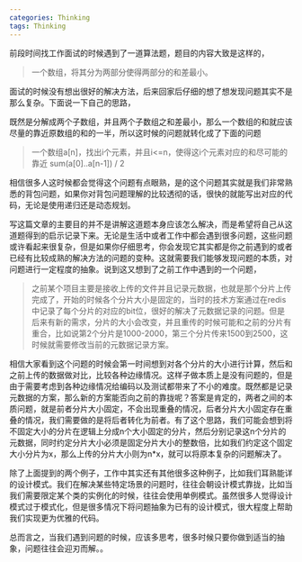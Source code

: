 ```yaml
---
categories: Thinking 
tags: Thinking
---
```


前段时间找工作面试的时候遇到了一道算法题，题目的内容大致是这样的，
> 一个数组，将其分为两部分使得两部分的和差最小。

面试的时候没有想出很好的解决方法，后来回家后仔细的想了想发现问题其实不是那么复杂。下面说一下自己的思路，

既然是分解成两个子数组，并且两个子数组之和差最小，那么一个数组的和就应该尽量的靠近原数组的和的一半，所以这时候的问题就转化成了下面的问题

> 一个数组a[n]，找出i个元素，并且i<=n，使得这i个元素对应的和尽可能的靠近 sum(a[0]..a[n-1]) / 2

相信很多人这时候都会觉得这个问题有点眼熟，是的这个问题其实就是我们非常熟悉的背包问题，如果你对背包问题理解的比较透彻的话，很快的就能写出对应的代码，无论是使用递归还是动态规划。

写这篇文章的主要目的并不是讲解这道题本身应该怎么解决，而是希望将自己从这道题得到的启示记录下来。无论是生活中或者工作中都会遇到很多问题，这些问题或许看起来很复杂，但是如果你仔细思考，你会发现它其实都是你之前遇到的或者已经有比较成熟的解决方法的问题的变种。这就需要我们能够发现问题的本质，对问题进行一定程度的抽象。说到这又想到了之前工作中遇到的一个问题，

> 之前某个项目主要是接收上传的文件并且记录元数据，也就是那个分片上传完成了，开始的时候各个分片大小是固定的，当时的技术方案通过在redis中记录了每个分片的对应的bit位，很好的解决了元数据记录的问题。但是后来有新的需求，分片的大小会改变，并且重传的时候可能和之前的分片有重合，比如说第2个分片是1000-2000，第三个分片传来1500到2500，这时候就需要修改当前的元数据记录方案。

相信大家看到这个问题的时候会第一时间想到对各个分片的大小进行计算，然后和之前上传的数据做对比，比较各种边缘情况。这样子做本质上是没有问题的，但是由于需要考虑到各种边缘情况给编码以及测试都带来了不小的难度。既然都是记录元数据的方案，那么新的方案能否向之前的靠拢呢？答案是肯定的，两者之间的本质问题，就是前者分片大小固定，不会出现重叠的情况，后者分片大小固定存在重叠的情况，我们需要做的是将后者转化为前者。有了这个思路，我们可能会想到将不固定大小的分片在逻辑上分成n个大小固定的分片，然后分别记录这n个分片的元数据，同时约定分片大小必须是固定分片大小的整数倍，比如我们约定这个固定大小分片为x，那么上传的分片大小则为n*x，就可以将原本复杂的问题解决了。

除了上面提到的两个例子，工作中其实还有其他很多这种例子，比如我们耳熟能详的设计模式。我们在解决某些特定场景的问题时，往往会朝设计模式靠拢，比如当我们需要限定某个类的实例化的时候，往往会使用单例模式。虽然很多人觉得设计模式过于模式化，但是很多情况下将问题抽象为已有的设计模式，很大程度上帮助我们实现更为优雅的代码。

总而言之，当我们遇到问题的时候，应该多思考，很多时候只要你做到适当的抽象，问题往往会迎刃而解。。